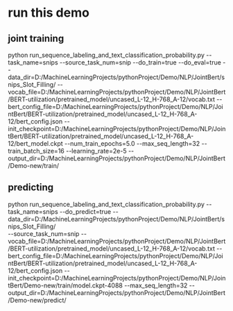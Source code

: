 # run this demo
## joint training
python run_sequence_labeling_and_text_classification_probability.py 
--task_name=snips 
--source_task_num=snip 
--do_train=true 
--do_eval=true 
--data_dir=D:/MachineLearningProjects/pythonProject/Demo/NLP/JointBert/snips_Slot_Filling/ 
--vocab_file=D:/MachineLearningProjects/pythonProject/Demo/NLP/JointBert/BERT-utilization/pretrained_model/uncased_L-12_H-768_A-12/vocab.txt 
--bert_config_file=D:/MachineLearningProjects/pythonProject/Demo/NLP/JointBert/BERT-utilization/pretrained_model/uncased_L-12_H-768_A-12/bert_config.json 
--init_checkpoint=D:/MachineLearningProjects/pythonProject/Demo/NLP/JointBert/BERT-utilization/pretrained_model/uncased_L-12_H-768_A-12/bert_model.ckpt 
--num_train_epochs=5.0 
--max_seq_length=32 
--train_batch_size=16 
--learning_rate=2e-5 
--output_dir=D:/MachineLearningProjects/pythonProject/Demo/NLP/JointBert/Demo-new/train/

## predicting
python run_sequence_labeling_and_text_classification_probability.py 
--task_name=snips 
--do_predict=true 
--data_dir=D:/MachineLearningProjects/pythonProject/Demo/NLP/JointBert/snips_Slot_Filling/  
--source_task_num=snip
--vocab_file=D:/MachineLearningProjects/pythonProject/Demo/NLP/JointBert/BERT-utilization/pretrained_model/uncased_L-12_H-768_A-12/vocab.txt 
--bert_config_file=D:/MachineLearningProjects/pythonProject/Demo/NLP/JointBert/BERT-utilization/pretrained_model/uncased_L-12_H-768_A-12/bert_config.json 
--init_checkpoint=D:/MachineLearningProjects/pythonProject/Demo/NLP/JointBert/Demo-new/train/model.ckpt-4088 
--max_seq_length=32 
--output_dir=D:/MachineLearningProjects/pythonProject/Demo/NLP/JointBert/Demo-new/predict/
